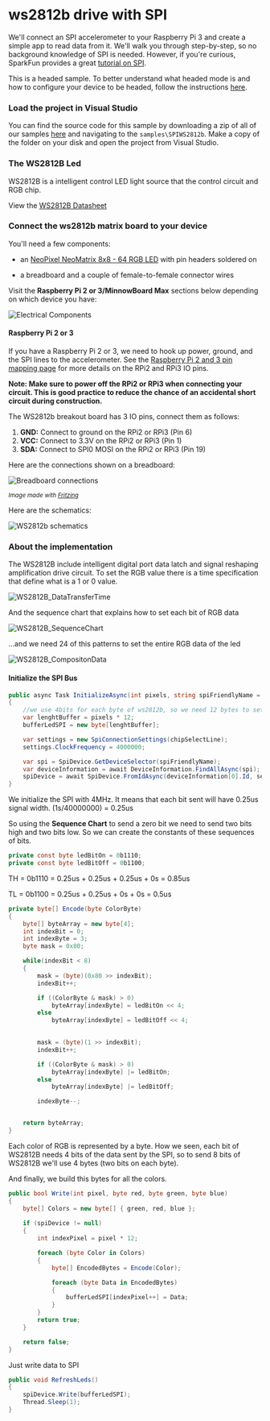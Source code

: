 ﻿# ws2812b drive with SPI

We'll connect an SPI accelerometer to your Raspberry Pi 3 and create a simple app to read data from it. We'll walk you through step-by-step, so no background knowledge of SPI is needed.
However, if you're curious, SparkFun provides a great [tutorial on SPI](https://learn.sparkfun.com/tutorials/serial-peripheral-interface-spi).

This is a headed sample.  To better understand what headed mode is and how to configure your device to be headed, follow the instructions [here](https://docs.microsoft.com/en-us/windows/iot-core/learn-about-hardware/headlessmode).

### Load the project in Visual Studio

You can find the source code for this sample by downloading a zip of all of our samples [here](https://github.com/Microsoft/Windows-iotcore-samples/archive/master.zip) and navigating to the `samples\SPIWS2812b`.  Make a copy of the folder on your disk and open the project from Visual Studio.

### The WS2812B Led

WS2812B is a intelligent control LED light source that the control circuit and RGB chip. 

View the [WS2812B Datasheet](https://cdn-shop.adafruit.com/datasheets/WS2812B.pdf)

### Connect the ws2812b matrix board to your device

You'll need a few components:

* <a name="NeoPixel NeoMatrix 8x8"></a>an [NeoPixel NeoMatrix 8x8 - 64 RGB LED](https://www.sparkfun.com/products/12662) with pin headers soldered on

* a breadboard and a couple of female-to-female connector wires

Visit the **Raspberry Pi 2 or 3/MinnowBoard Max** sections below depending on which device you have:

![Electrical Components](../../Resources/images/SPIWS2812b/Adafruit_NeoPixel8x8.jpg)

#### Raspberry Pi 2 or 3
If you have a Raspberry Pi 2 or 3, we need to hook up power, ground, and the SPI lines to the accelerometer.
 See the [Raspberry Pi 2 and 3 pin mapping page](https://docs.microsoft.com/en-us/windows/iot-core/learn-about-hardware/pinmappings/pinmappingsrpi) for more details on the RPi2 and RPi3 IO pins.

**Note: Make sure to power off the RPi2 or RPi3 when connecting your circuit. This is good practice to reduce the chance of an accidental short circuit during construction.**

The WS2812b breakout board has 3 IO pins, connect them as follows:

1. **GND:**  Connect to ground on the RPi2 or RPi3 (Pin 6)
2. **VCC:**  Connect to 3.3V on the RPi2 or RPi3 (Pin 1)
7. **SDA:**  Connect to SPI0 MOSI on the RPi2 or RPi3 (Pin 19)

Here are the connections shown on a breadboard:

![Breadboard connections](../../Resources/images/SPIWS2812b/RaspberryPi_WS2812b.png)

<sub>*Image made with [Fritzing](http://fritzing.org/)*</sub>
 
Here are the schematics:

![WS2812b schematics](../../Resources/images/SPIWS2812b/RaspberryPi_WS2812b_Schematics.png)

### About the implementation

The WS2812B include intelligent digital port data latch and signal reshaping amplification drive circuit. To set the RGB value there is a time specification that define what is a 1 or 0 value.

![WS2812B_DataTransferTime](../../Resources/images/SPIWS2812b/WS2812B_DataTransferTime.PNG)

And the sequence chart that explains how to set each bit of RGB data

![WS2812B_SequenceChart](../../Resources/images/SPIWS2812b/WS2812B_SequenceChart.PNG)

...and we need 24 of this patterns to set the entire RGB data of the led

![WS2812B_CompositonData](../../Resources/images/SPIWS2812b/WS2812B_CompositionData.PNG)

#### Initialize the SPI Bus

```csharp
public async Task InitializeAsync(int pixels, string spiFriendlyName = "SPI0", int chipSelectLine = 0)
{
    //we use 4bits for each byte of ws2812b, so we need 12 bytes to set the 24 bytes of led
    var lenghtBuffer = pixels * 12;
    bufferLedSPI = new byte[lenghtBuffer];

    var settings = new SpiConnectionSettings(chipSelectLine);
    settings.ClockFrequency = 4000000;

    var spi = SpiDevice.GetDeviceSelector(spiFriendlyName);
    var deviceInformation = await DeviceInformation.FindAllAsync(spi);
    spiDevice = await SpiDevice.FromIdAsync(deviceInformation[0].Id, settings);
}
```

We initialize the SPI with 4MHz. It means that each bit sent will have 0.25us signal width. (1s/40000000) = 0.25us

So using the **Sequence Chart** to send a zero bit we need to send two bits high and two bits low. So we can create the constants of these sequences of bits. 

```csharp
private const byte ledBitOn = 0b1110;
private const byte ledBitOff = 0b1100;
```

TH = 0b1110 = 0.25us + 0.25us + 0.25us + 0s = 0.85us

TL = 0b1100 = 0.25us + 0.25us + 0s + 0s = 0.5us

```csharp
private byte[] Encode(byte ColorByte)
{
    byte[] byteArray = new byte[4];
    int indexBit = 0;
    int indexByte = 3;
    byte mask = 0x80;

    while(indexBit < 8)
    {
        mask = (byte)(0x80 >> indexBit);
        indexBit++;

        if ((ColorByte & mask) > 0)
            byteArray[indexByte] = ledBitOn << 4;
        else
            byteArray[indexByte] = ledBitOff << 4;

        
        mask = (byte)(1 >> indexBit);
        indexBit++;

        if ((ColorByte & mask) > 0)
            byteArray[indexByte] |= ledBitOn;
        else
            byteArray[indexByte] |= ledBitOff;

        indexByte--;


    return byteArray;
}
```

Each color of RGB is represented by a byte. How we seen, each bit of WS2812B needs 4 bits of the data sent by the SPI, so to send 8 bits of WS2812B we'll use 4 bytes (two bits on each byte).

And finally, we build this bytes for all the colors. 

```csharp
public bool Write(int pixel, byte red, byte green, byte blue)
{
    byte[] Colors = new byte[] { green, red, blue };
    
    if (spiDevice != null)
    {
        int indexPixel = pixel * 12;

        foreach (byte Color in Colors)
        { 
            byte[] EncodedBytes = Encode(Color);

            foreach (byte Data in EncodedBytes)
            {
                bufferLedSPI[indexPixel++] = Data;
            }
        }
        return true;
    }

    return false;
}
```

Just write data to SPI

```csharp
public void RefreshLeds()
{
    spiDevice.Write(bufferLedSPI);
    Thread.Sleep(1);
}
```
